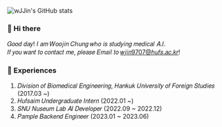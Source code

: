 <!--
**wJJin/wJJin** is a ✨ _special_ ✨ repository because its `README.md` (this file) appears on your GitHub profile.

Here are some ideas to get you started:

- 🔭 I’m currently working on ...
- 🌱 I’m currently learning ...
- 👯 I’m looking to collaborate on ...
- 🤔 I’m looking for help with ...
- 💬 Ask me about ...
- 📫 How to reach me: ...
- 😄 Pronouns: ...
- ⚡ Fun fact: ...
-->

![wJJin's GitHub stats](https://github-readme-stats-sigma-five.vercel.app/api?username=wJJin&show_icons=true&theme=graywhite)
<br>

### :wave: Hi there
𝐺𝑜𝑜𝑑 𝑑𝑎𝑦! 𝐼 𝑎𝑚 𝑊𝑜𝑜𝑗𝑖𝑛 𝐶ℎ𝑢𝑛𝑔 𝑤ℎ𝑜 𝑖𝑠 𝑠𝑡𝑢𝑑𝑦𝑖𝑛𝑔 𝑚𝑒𝑑𝑖𝑐𝑎𝑙 𝐴.𝐼.  
𝐼𝑓 𝑦𝑜𝑢 𝑤𝑎𝑛𝑡 𝑡𝑜 𝑐𝑜𝑛𝑡𝑎𝑐𝑡 𝑚𝑒, 𝑝𝑙𝑒𝑎𝑠𝑒 𝐸𝑚𝑎𝑖𝑙 𝑡𝑜 𝑤𝑗𝑖𝑛9707@ℎ𝑢𝑓𝑠.𝑎𝑐.𝑘𝑟!

###  :stars: Experiences
  1. 𝐷𝑖𝑣𝑖𝑠𝑖𝑜𝑛 𝑜𝑓 𝐵𝑖𝑜𝑚𝑒𝑑𝑖𝑐𝑎𝑙 𝐸𝑛𝑔𝑖𝑛𝑒𝑒𝑟𝑖𝑛𝑔, 𝐻𝑎𝑛𝑘𝑢𝑘 𝑈𝑛𝑖𝑣𝑒𝑟𝑠𝑖𝑡𝑦 𝑜𝑓 𝐹𝑜𝑟𝑒𝑖𝑔𝑛 𝑆𝑡𝑢𝑑𝑖𝑒𝑠 (2017.03 ~)
  3. 𝐻𝑢𝑓𝑠𝑎𝑖𝑚 𝑈𝑛𝑑𝑒𝑟𝑔𝑟𝑎𝑑𝑢𝑎𝑡𝑒 𝐼𝑛𝑡𝑒𝑟𝑛 (2022.01 ~)
  4. 𝑆𝑁𝑈 𝑁𝑢𝑠𝑒𝑢𝑚 𝐿𝑎𝑏 𝐴𝐼 𝐷𝑒𝑣𝑒𝑙𝑜𝑝𝑒𝑟 (2022.09 ~ 2022.12)
  5. 𝑃𝑎𝑚𝑝𝑙𝑒 𝐵𝑎𝑐𝑘𝑒𝑛𝑑 𝐸𝑛𝑔𝑖𝑛𝑒𝑒𝑟 (2023.01 ~ 2023.06)
</div>
